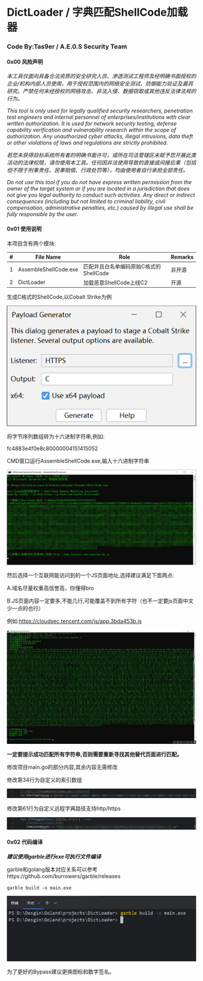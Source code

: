 # DictLoader / 字典匹配ShellCode加载器

### Code By:Tas9er / A.E.0.S Security Team

#### 0x00 风险声明

*本工具仅面向具备合法资质的安全研究人员、渗透测试工程师及经明确书面授权的企业/机构内部人员使用，用于授权范围内的网络安全测试、防御能力验证及漏洞研究。严禁任何未经授权的网络攻击、非法入侵、数据窃取或其他违反法律法规的行为。*

*This tool is only used for legally qualified security researchers, penetration test engineers and internal personnel of enterprises/institutions with clear written authorization. It is used for network security testing, defense capability verification and vulnerability research within the scope of authorization. Any unauthorized cyber attacks, illegal intrusions, data theft or other violations of laws and regulations are strictly prohibited.*

*若您未获得目标系统所有者的明确书面许可，或所在司法管辖区未赋予您开展此类活动的法律权限，请勿使用本工具。任何因非法使用导致的直接或间接后果（包括但不限于刑事责任、民事赔偿、行政处罚等），均由使用者自行承担全部责任。*

*Do not use this tool if you do not have express written permission from the owner of the target system or if you are located in a jurisdiction that does not give you legal authority to conduct such activities. Any direct or indirect consequences (including but not limited to criminal liability, civil compensation, administrative penalties, etc.) caused by illegal use shall be fully responsible by the user.*

#### 0x01 使用说明

本项目含有两个模块:

| #    | File Name             | Role                                   | Remarks |
| ---- | --------------------- | -------------------------------------- | ------- |
| 1    | AssembleShellCode.exe | 匹配并且白名单编码原始C格式的ShellCode | 非开源  |
| 2    | DictLoader            | 加载恶意ShellCode上线C2                | 开源    |

生成C格式的ShellCode,以Cobalt Strike为例

![0](/image/0.png)

将字节序列数组转为十六进制字符串,例如:

fc4883e4f0e8c80000004151415052

CMD窗口运行AssembleShellCode.exe,输入十六进制字符串

![1](/image/1.png)

然后选择一个互联网能访问到的一个JS页面地址,选择建议满足下面两点:

A.域名尽量权重高信誉高，你懂得bro

B.JS页面内容一定要多,不能几行,可能覆盖不到所有字符（也不一定要js页面中文少一点的也行）

例如:https://cloudsec.tencent.com/js/app.3bda453b.js

![2](/image/2.png)

**一定要提示成功匹配所有字符串,否则需要重新寻找其他替代页面进行匹配。**

修改项目main.go的部分内容,其余内容无需修改

修改第34行为自定义的索引数组

![3](/image/3.png)

修改第61行为自定义远程字典路径支持http/https

![4](/image/4.png)



#### 0x02 代码编译

***建议使用garble进行exe可执行文件编译***

garble和golang版本对应关系可以参考https://github.com/burrowers/garble/releases

```
garble build -o main.exe
```

![5](/image/5.png)

为了更好的Bypass建议更换图标和数字签名。
